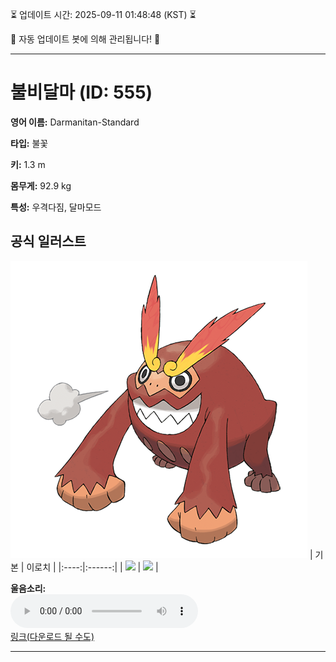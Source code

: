 
⏳ 업데이트 시간: 2025-09-11 01:48:48 (KST) ⏳

🤖 자동 업데이트 봇에 의해 관리됩니다! 🤖

---

# 불비달마 (ID: 555)
**영어 이름:** Darmanitan-Standard

**타입:** 불꽃

**키:** 1.3 m

**몸무게:** 92.9 kg

**특성:** 우격다짐, 달마모드

## 공식 일러스트
![](https://raw.githubusercontent.com/PokeAPI/sprites/master/sprites/pokemon/other/official-artwork/555.png)
| 기본 | 이로치 |
|:----:|:------:|
| <img src="https://raw.githubusercontent.com/PokeAPI/sprites/master/sprites/pokemon/555.png" width="200"> | <img src="https://raw.githubusercontent.com/PokeAPI/sprites/master/sprites/pokemon/shiny/555.png" width="200"> |

**울음소리:**<br><audio controls src="https://raw.githubusercontent.com/PokeAPI/cries/main/cries/pokemon/latest/555.ogg"></audio><br> [링크(다운로드 될 수도)](https://raw.githubusercontent.com/PokeAPI/cries/main/cries/pokemon/latest/555.ogg)


---
